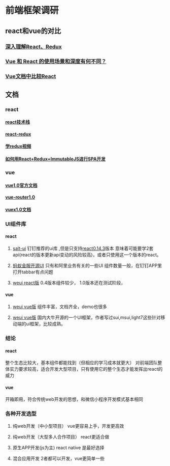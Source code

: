 # 前端框架调研

## react和vue的对比

### [深入理解React、Redux](http://www.jianshu.com/p/0e42799be566)

### [Vue 和 React 的使用场景和深度有何不同？](https://www.zhihu.com/question/31585377)

### [Vue文档中比较React](https://vuefe.cn/v2/guide/comparison.html)

## 文档

### react

#### [react技术栈](https://github.com/ruanyf/jstraining/blob/master/docs/react.md)
#### [react-redux](https://github.com/camsong/redux-in-chinese)
#### [学redux视频](https://learnredux.com/)
#### [如何用React+Redux+ImmutableJS进行SPA开发](http://yunlaiwu.github.io/blog/2016/12/01/react+redux+immutablejs/)


### vue
#### [vue1.0官方文档](https://github.com/vuejs/vuex/tree/1.0/docs/zh-cn)
#### [vue-router1.0](https://github.com/vuejs/vue-router/tree/1.0/docs/zh-cn)
#### [vuex1.0文档](https://github.com/vuejs/vuex/tree/1.0/docs/zh-cn)

### UI组件库

#### react

1. [salt-ui](http://g.alicdn.com/dingding/open-demo/0.0.7/index.html?spm=a219a.7629140.0.0.QDstOg#/?_k=tz0pj9)
钉钉推荐的ui库 ,但是只支持[react0.14.3](https://github.com/saltjs/salt-ui/wiki/gettingstarted?spm=a219a.7629140.0.0.rf9N9E)版本 
意味着可能要学2套api(react的版本更新api变动的风险较高)，或者只使用这一个版本的react。

2. [蚂蚁金服开源UI](http://mobile.ant.design/kitchen-sink/)
只有和阿里业务有关的一些UI 组件数量一般，在钉钉APP里打开tabbar有点问题

3. [weui react版](https://weui.github.io/react-weui/#/?_k=c3aqg5)
0.4版本组件较少， 1.0版本还在测试阶段，

#### vue

1. [weui vue版](http://vux.li/)
组件丰富，文档齐全，demo也很多

2. [weui vue版](http://demo.getvum.com/)
国内大牛开源的一个UI框架，作者写过sui,msui,light7这些针对移动端的ui框架，比较成熟。


### 结论

#### react
整个生态比较大，基本组件都能找到（但相应的学习成本就更大）
对前端团队整体实力要求较高，适合开发大型项目，只有使用它的整个生态才能发挥出react的威力

#### vue
开箱即用，符合传统web开发的思想，和微信小程序开发模式基本相同

### 各种开发选型

1. 纯web开发（中小型项目）
vue更容易上手，开发更高效

2. 纯web开发（大型多人合作项目）
react更适合做

3. 原生APP开发(js为主)
react native 是最好选择

4. 混合应用开发
2者都可以开发，vue更简单一些